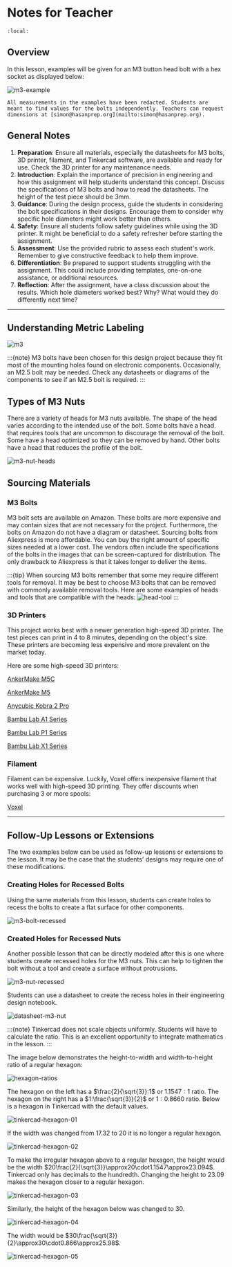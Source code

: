 # Notes for Teacher

```{contents}
:local:
```

## Overview

In this lesson, examples will be given for an M3 button head bolt with a hex socket as displayed below:

![m3-example](assets/m3-example.png)

```{attention}
All measurements in the examples have been redacted. Students are meant to find values for the bolts independently. Teachers can request dimensions at [simon@hasanprep.org](mailto:simon@hasanprep.org). 
```

## General Notes

1. **Preparation**: Ensure all materials, especially the datasheets for M3 bolts, 3D printer, filament, and Tinkercad software, are available and ready for use. Check the 3D printer for any maintenance needs. 
2. **Introduction**: Explain the importance of precision in engineering and how this assignment will help students understand this concept. Discuss the specifications of M3 bolts and how to read the datasheets. The height of the test piece should be 3mm.
3. **Guidance**: During the design process, guide the students in considering the bolt specifications in their designs. Encourage them to consider why specific hole diameters might work better than others. 
4. **Safety**: Ensure all students follow safety guidelines while using the 3D printer. It might be beneficial to do a safety refresher before starting the assignment. 
5. **Assessment**: Use the provided rubric to assess each student's work. Remember to give constructive feedback to help them improve. 
6. **Differentiation**: Be prepared to support students struggling with the assignment. This could include providing templates, one-on-one assistance, or additional resources. 
7. **Reflection**: After the assignment, have a class discussion about the results. Which hole diameters worked best? Why? What would they do differently next time? 

---

## Understanding Metric Labeling



![m3](assets/m3.png)



:::{note} 
M3 bolts have been chosen for this design project because they fit most of the mounting holes found on electronic components. Occasionally, an M2.5 bolt may be needed. Check any datasheets or diagrams of the components to see if an M2.5 bolt is required.
:::

## Types of M3 Nuts

There are a variety of heads for M3 nuts available. The shape of the head varies according to the intended use of the bolt. Some bolts have a head. that requires tools that are uncommon to discourage the removal of the bolt. Some have a head optimized so they can be removed by hand. Other bolts have a head that reduces the profile of the bolt.

![m3-nut-heads](assets/m3-nut-heads.png)



## Sourcing Materials

### M3 Bolts

M3 bolt sets are available on Amazon. These bolts are more expensive and may contain sizes that are not necessary for the project. Furthermore, the bolts on Amazon do not have a diagram or datasheet. Sourcing bolts from Aliexpress is more affordable. You can buy the right amount of specific sizes needed at a lower cost. The vendors often include the specifications of the bolts in the images that can be screen-captured for distribution. The only drawback to Aliexpress is that it takes longer to deliver the items.

:::{tip}
When sourcing M3 bolts remember that some mey require different tools for removal. It may be best to choose M3 bolts that can be removed with commonly available removal tools. Here are some examples of heads and tools that are compatible with the heads:
![head-tool](assets/head-tool.png)
:::

### 3D Printers

This project works best with a newer generation high-speed 3D printer. The test pieces can print in 4 to 8 minutes, depending on the object's size. These printers are becoming less expensive and more prevalent on the market today.

Here are some high-speed 3D printers:

[AnkerMake M5C](https://www.ankermake.com/collections/all-3d-printers?ref=homepage_AccessoriesBanner1&pf_t_printer_model=M5C+3D+Printers)

[AnkerMake M5](https://www.ankermake.com/collections/all-3d-printers?ref=homepage_AccessoriesBanner1&pf_t_printer_model=M5+3D+Printers)

[Anycubic Kobra 2 Pro](https://www.anycubic.com/products/kobra-2-pro)

[Bambu Lab A1 Series](https://us.store.bambulab.com/collections/a1-series)

[Bambu Lab P1 Series](https://us.store.bambulab.com/collections/p1-series)

[Bambu Lab X1 Series](https://us.store.bambulab.com/collections/x1-series)

### Filament

Filament can be expensive. Luckily, Voxel offers inexpensive filament that works well with high-speed 3D printing. They offer discounts when purchasing 3 or more spools:

[Voxel](https://voxelpla.com/)

---

## Follow-Up Lessons or Extensions

The two examples below can be used as follow-up lessons or extensions to the lesson. It may be the case that the students' designs may require one of these modifications.

### Creating Holes for Recessed Bolts

Using the same materials from this lesson, students can create holes to recess the bolts to create a flat surface for other components.

![m3-bolt-recessed](assets/m3-bolt-recessed.png)

### Created Holes for Recessed Nuts

Another possible lesson that can be directly modeled after this is one where students create recessed holes for the M3 nuts. This can help to tighten the bolt without a tool and create a surface without protrusions.

![m3-nut-recessed](assets/m3-nut-recessed.png)

Students can use a datasheet to create the recess holes in their engineering design notebook.

![datasheet-m3-nut](assets/datasheet-m3-nut.jpg)

:::{note}
Tinkercad does not scale objects uniformly. Students will have to calculate the ratio. This is an excellent opportunity to integrate mathematics in the lesson.
::: 

The image below demonstrates the height-to-width and width-to-height ratio of a regular hexagon:

![hexagon-ratios](assets/hexagon-ratios.png)

The hexagon on the left has a $\frac{2}{\sqrt{3}}:1$ or $1.1547:1$ ratio. The hexagon on the right has a $1:\frac{\sqrt{3}}{2}$ or $1:0.8660$ ratio. Below is a hexagon in Tinkercad with the default values.

![tinkercad-hexagon-01](assets/tinkercad-hexagon-01.jpg)

If the width was changed from $17.32$ to $20$ it is no longer a regular hexagon.

![tinkercad-hexagon-02](assets/tinkercad-hexagon-02.jpg)

To make the irregular hexagon above to a regular hexagon, the height would be the width $20\frac{2}{\sqrt{3}}\approx20\cdot1.1547\approx23.094$. Tinkercad only has decimals to the hundredth. Changing the height to 23.09 makes the hexagon closer to a regular hexagon.

![tinkercad-hexagon-03](assets/tinkercad-hexagon-03.jpg)

Similarly, the height of the hexagon below was changed to $30$.

![tinkercad-hexagon-04](assets/tinkercad-hexagon-04.jpg)

The width would be $30\frac{\sqrt{3}}{2}\approx30\cdot0.866\approx25.98$.

![tinkercad-hexagon-05](assets/tinkercad-hexagon-05.jpg)

